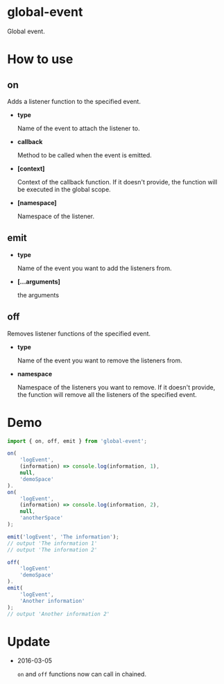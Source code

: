 # global-event
Global event.

# How to use

## on

Adds a listener function to the specified event.
+ __type__ 
   
  Name of the event to attach the listener to.
+ __callback__ 

  Method to be called when the event is emitted.
+ __[context]__ 

  Context of the callback function.
  If it doesn't provide, the function will be executed in the global scope.
+ __[namespace]__

  Namespace of the listener.
     
## emit

+ __type__

  Name of the event you want to add the listeners from.
+ __[...arguments]__

  the arguments
     
## off

Removes listener functions of the specified event.
+ __type__ 

  Name of the event you want to remove the listeners from.
+ __namespace__ 

  Namespace of the listeners you want to remove. 
  If it doesn't provide, the function will remove all the listeners of the specified event.


# Demo

```javascript
import { on, off, emit } from 'global-event';

on(
    'logEvent', 
    (information) => console.log(information, 1), 
    null, 
    'demoSpace'
).
on(
    'logEvent', 
    (information) => console.log(information, 2),
    null,
    'anotherSpace'
);

emit('logEvent', 'The information');
// output 'The information 1'
// output 'The information 2'

off(
    'logEvent'
    'demoSpace'
).
emit(
    'logEvent',
    'Another information'
);
// output 'Another information 2'
```

# Update

+ 2016-03-05

  `on` and `off` functions now can call in chained.